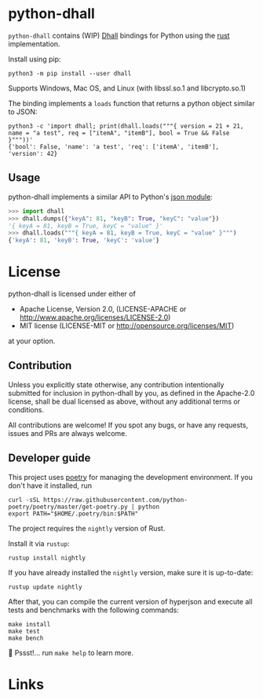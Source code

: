# python-dhall

`python-dhall` contains (WIP) [Dhall][dhall-lang] bindings for Python using the [rust][dhall-rust] implementation.

Install using pip:

```shell
python3 -m pip install --user dhall
```

Supports Windows, Mac OS, and Linux (with libssl.so.1 and libcrypto.so.1)

The binding implements a `loads` function that returns a python object similar to JSON:

```shell
python3 -c 'import dhall; print(dhall.loads("""{ version = 21 + 21, name = "a test", req = ["itemA", "itemB"], bool = True && False }"""))'
{'bool': False, 'name': 'a test', 'req': ['itemA', 'itemB'], 'version': 42}
```
## Usage

python-dhall implements a similar API to Python's [json
module](https://docs.python.org/3/library/json.html):

```python
>>> import dhall
>>> dhall.dumps({"keyA": 81, "keyB": True, "keyC": "value"})
'{ keyA = 81, keyB = True, keyC = "value" }'
>>> dhall.loads("""{ keyA = 81, keyB = True, keyC = "value" }""")
{'keyA': 81, 'keyB': True, 'keyC': 'value'}
```

# License

python-dhall is licensed under either of

- Apache License, Version 2.0, (LICENSE-APACHE or
  http://www.apache.org/licenses/LICENSE-2.0)
- MIT license (LICENSE-MIT or http://opensource.org/licenses/MIT)

at your option.

## Contribution

Unless you explicitly state otherwise, any contribution intentionally submitted
for inclusion in python-dhall by you, as defined in the Apache-2.0 license, shall
be dual licensed as above, without any additional terms or conditions.

All contributions are welcome! If you spot any bugs, or have any requests, 
issues and PRs are always welcome.

## Developer guide

This project uses [poetry](https://python-poetry.org/docs/) for managing the development environment. If you don't have it installed, run

```
curl -sSL https://raw.githubusercontent.com/python-poetry/poetry/master/get-poetry.py | python
export PATH="$HOME/.poetry/bin:$PATH"
```

The project requires the `nightly` version of Rust.

Install it via `rustup`:

```
rustup install nightly
```

If you have already installed the `nightly` version, make sure it is up-to-date:

```
rustup update nightly
```

After that, you can compile the current version of hyperjson and execute all tests and benchmarks with the following commands:

```
make install
make test
make bench
```

🤫 Pssst!... run `make help` to learn more.


# Links

[dhall-rust]: https://github.com/Nadrieril/dhall-rust
[dhall-lang]: https://dhall-lang.org
